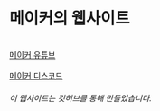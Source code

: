 <html>
  <body>
    <h1>메이커의 웹사이트</h1>
    <br>
    <a href='https://www.youtube.com/c/메이커' 
      target='_blank'>
      메이커 유튜브
    </a>
    <br>
    </br>
    <a href='https://discord.gg/pKqVKrYt7Z' 
      target='_blank'>
      메이커 디스코드
    </a>
  </body>
</html>

<h6>이 웹사이트는 깃허브를 통해 만들었습니다.</h6>

